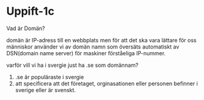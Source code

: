 # Uppift-1c

Vad är Domän?
<p>domän är IP-adress till en webbplats men för att det ska vara lättare för oss människor använder vi av domän namn som översäts automatiskt av DSN(domain name server) för maskiner förståeliga IP-nummer.</p>

varför vill vi ha i svergie just ha .se som domännam?
1. .se är populäraste i svergie
2. att specificera att det företaget, orginasationen eller personen befinner i sverige eller är svenskt. 
